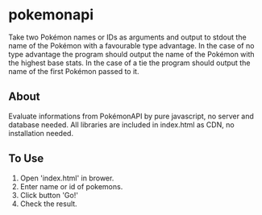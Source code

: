 # pokemonapi
Take two Pokémon names or IDs as arguments and  output to stdout the name of the Pokémon with a favourable type  advantage.   In the case of no type advantage the program should output the name of  the Pokémon with the highest base stats. In the case of a tie the  program should output the name of the first Pokémon passed to it. 

## About
Evaluate informations from PokémonAPI by pure javascript, no server and database needed.
All libraries are included in index.html as CDN, no installation needed.

## To Use
1. Open 'index.html' in brower.
2. Enter name or id of pokemons.
3. Click button 'Go!'
4. Check the result.